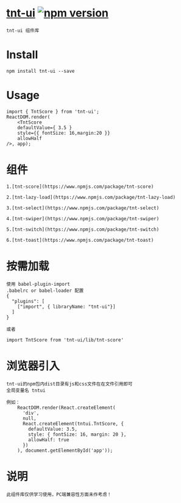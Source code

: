 # [tnt-ui](https://github.com/Genie77998/tnt-ui.git) [![npm version](https://img.shields.io/npm/v/tnt-ui.svg?style=flat)](https://www.npmjs.com/package/tnt-ui)

    tnt-ui 组件库

# Install

    npm install tnt-ui --save

# Usage

    import { TntScore } from 'tnt-ui';
    ReactDOM.render(
        <TntScore
        defaultValue={ 3.5 }
        style={{ fontSize: 16,margin:20 }}
        allowHalf
    />, app);
    


# 组件

    1.[tnt-score](https://www.npmjs.com/package/tnt-score)

    2.[tnt-lazy-load](https://www.npmjs.com/package/tnt-lazy-load)

    3.[tnt-select](https://www.npmjs.com/package/tnt-select)

    4.[tnt-swiper](https://www.npmjs.com/package/tnt-swiper)

    5.[tnt-switch](https://www.npmjs.com/package/tnt-switch)

    6.[tnt-toast](https://www.npmjs.com/package/tnt-toast)

# 按需加载
    
    使用 babel-plugin-import
    .babelrc or babel-loader 配置
    {
      "plugins": [
        ["import", { libraryName: "tnt-ui"}]
      ]
    }

    或者

    import TntScore from 'tnt-ui/lib/tnt-score'

# 浏览器引入
    
    tnt-ui的npm包内dist目录有js和css文件在在文件引用即可 
    全局变量名 tntui

    例如：  
        ReactDOM.render(React.createElement(
          'div',
          null,
          React.createElement(tntui.TntScore, {
            defaultValue: 3.5,
            style: { fontSize: 16, margin: 20 },
            allowHalf: true
          })
        ), document.getElementById('app'));


# 说明 
   
    此组件库仅供学习使用，PC端兼容性方面未作考虑！
